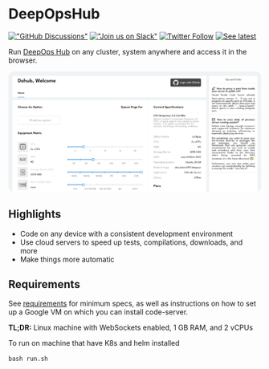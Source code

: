 # DeepOpsHub

[!["GitHub Discussions"](https://img.shields.io/badge/%20GitHub-%20Discussions-gray.svg?longCache=true&logo=github&colorB=purple)](https://github.com/daovietanh190499/DeepOps/discussions) [!["Join us on Slack"](https://img.shields.io/badge/join-us%20on%20slack-gray.svg?longCache=true&logo=slack&colorB=brightgreen)](https://dohub-workspace.slack.com/archives/C055MQTL258) [![Twitter Follow](https://img.shields.io/twitter/follow/daovietanh99?label=%40DOhub&style=social)](https://twitter.com/daovietanh99) [![See latest](https://img.shields.io/static/v1?label=Docs&message=see%20latest&color=blue)](https://github.com/daovietanh190499/DeepOps)

Run [DeepOps Hub](https://github.com/daovietanh190499/DeepOps) on any cluster, system anywhere and
access it in the browser.

![Screenshot](./docs/assets/screenshot-modified.png)

## Highlights

- Code on any device with a consistent development environment
- Use cloud servers to speed up tests, compilations, downloads, and more
- Make things more automatic

## Requirements

See [requirements](https://github.com.daovietanh190499/DeepOps) for minimum specs, as well as instructions
on how to set up a Google VM on which you can install code-server.

**TL;DR:** Linux machine with WebSockets enabled, 1 GB RAM, and 2 vCPUs

To run on machine that have K8s and helm installed
```shell
bash run.sh
```